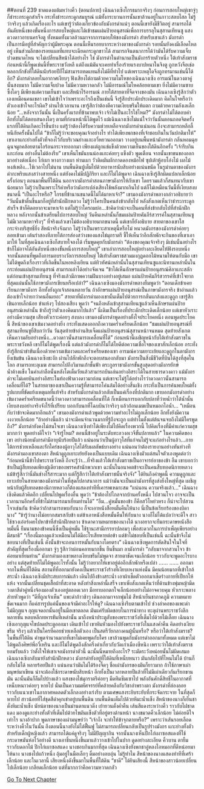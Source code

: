##ตอนที่ 239 ชาดแดงแต้มหว่างคิ้ว (ตอนปลาย)
เฉินฉางเซิงโกรธมากจริงๆ
ก่อนการสอบใหญ่เขาจู่ๆ ก็ชำระกระดูกสำเร็จ กระทั่งชำระกระดูกสมบูรณ์ แม้ทั้งกระบวนการนั้นเขาล้วนอยู่ในภาวะสลบไสล ไม่รู้ว่าจริงๆ แล้วเกิดเรื่องอะไร แต่เขารู้ว่าต้องเกี่ยวข้องกับมังกรดำแน่ๆ
ตอนนี้เขายังมีชีวิตอยู่ สามารถได้อันดับหนึ่งของขั้นหนึ่งการสอบใหญ่และได้เข้าชมแผ่นป้ายอนุสรณ์เพื่อการบรรลุในสุสานเทียนซู แสงดวงดาวอาบนครจิงตู ทั้งหมดทั้งมวลล้วนมาจากการมอบให้ของมังกรดำ
สำหรับเขาแล้ว มังกรดำเป็นการมีอยู่ที่สำคัญกว่าผู้มีพระคุณ ตอนนี้เห็นรอยบากระหว่างตาของมังกรดำ รอยนั้นยังคงมีเลือดไหลอยู่ เห็นส่วนลึกของรอยแผลที่แทบจะเฉียดกระดูกขาวได้ สามารถจินตนาการได้ว่ามันได้รับความเจ็บปวดขนาดไหน จะไม่เปลี่ยนสีหน้าได้อย่างไร
ใช่ มังกรดำในตำนานเป็นมังกรร้ายตัวหนึ่ง ใต้เท้าสังฆราชก่อนหน้านี้ก็พูดเช่นนี้ที่พระราชวังหลี แต่ถึงแม้มันจะเคยทำเรื่องร้ายแรงบาปหนาในจิงตู ถูกหวังจือเช่อหลอกกักขังที่ใต้ดินนับร้อยปีก็ไม่สามารถทดแทนสิ่งไม่ดีที่ทำไป แต่เพราะเหตุใดจึงถูกทรมานเช่นนี้ได้อีก?
มังกรดำลอยในอากาศเงียบๆ ฟังเสียงไต่ถามด้วยความโมโหของเฉินฉางเซิง อารมณ์ในดวงตาคู่นั้นสงบมาก ไม่มีความเจ็บปวด ไม่มีความหวาดกลัว ไม่มีอารมณ์โมโหคล้อยตามเขา ยิ่งไม่มีความซาบซึ้งใดๆ มีเพียงแต่ความเย็นชา และสีหน้าไร้อารมณ์
ภายใต้สายตาที่จืดจางของมัน เฉินฉางเซิงรู้สึกว่าตัวเองเหมือนคนเขลา เขาไม่เข้าใจว่าเพราะอะไรถึงเป็นเช่นนี้ จึงรู้สึกประดักประเดิดมาก คิดในใจหรือว่าตัวเองเข้าใจอะไรผิด?
ผ่านไปเวลานาน เขารู้สึกว่าต้องตีความเงียบขรึมให้แตก ถามด้วยความลังเลเล็กน้อย “...หลังจากวันนั้น นี่เป็นครั้งแรกที่ข้ามาพบเจ้า เจ้าไม่เป็นอะไรใช่ไหม?”
มังกรดำไม่ได้ตอบคำ อีกทั้งไม่ได้ตอบสนองใดๆ
ตามที่ก่อนหน้านี้ได้พูดไว้ แม้เฉินฉางเซิงไม่แน่ใจว่าวันนั้นตอนถอดจิตครั้งแรกที่ใต้ดินเกิดอะไรขึ้นบ้าง แต่รู้ว่าต้องได้รับความช่วยเหลือจากมังกรดำแน่นอน ถึงจะสามารถหลีกลี้หนีภัยครั้งนั้นไปได้
“ข้าก็ไม่รู้ว่าจะขอบคุณเจ้าอย่างไร ทำได้เพียงพกของที่เจ้าชอบกินในวันปกติมาให้”
เขาเอาแกะย่างทั้งตัวที่จองไว้กับบริเวณย่างแกะอวี่หยวนออกมา วางอยู่บนพื้นหน้ามังกรดำ กลิ่นหอมฉุยฉุนจมูกคล้อยตามไอร้อนกระจายออกมา เพียงแต่ถูกแช่แข็งด้วยความเย็นของใต้ดินอีกครั้ง
“เจ้ารีบกินแกะก่อน อย่างอื่นไม่ต้องรีบ”
เขาเห็นไขมันบนน่องแกะค่อยๆ แข็งตัว พูดเตือน
จากนั้นเขาขนของออกมาอย่างต่อเนื่อง ไก่เผา หางกวางเผา ห่านเผา วัวติดมันผักกาดดองหม้อไฟ ซุปเต้าหู้อบโอ่งไม้ ผลไม้หงส์เพลิง...ใช้เวลาไปไม่นาน บนพื้นดินปูเต็มไปด้วยอาหารนับสิบอย่างแน่นขนัด
ในรูม่านตาของมังกรดำกะพริบแสงสว่างสายหนึ่ง แต่ยังคงไม่มีปฏิกิริยา และก็ไม่ได้พูดจา
เฉินฉางเซิงรู้สึกผิดแปลกเล็กน้อย ครั้งก่อนๆ ตอนมาพื้นที่ใต้ดิน นอกจากมังกรดำสอนภาษามังกรให้กับเขา โดยรวมแล้วก็สนทนากับเขาน้อยมาก ไม่รู้ว่าเป็นเพราะไร้ค่าหรือว่ามังกรเปล่งเสียงใช้พลังมากเกินไป แต่ก็ไม่เหมือนวันนี้ที่เงียบสงบขนาดนี้
“เป็นอะไรหรือ? โกรธที่ข้านานขนาดนี้ไม่ได้มาหาเจ้า?”
เขามองมังกรดำพลางกล่าวอธิบายว่า “วันนั้นข้าตื่นขึ้นมาก็อยู่ที่สำนักฝึกหลวง ไม่รู้ว่าใครเป็นคนส่งข้ากลับไป หลังสังเกตเห็นว่าชำระกระดูกสำเร็จ ข้าก็คิดอยากจะมาหาเจ้า แต่ไม่รู้ว่าใครถมบ่อ...ข้าคิดว่าน่าจะเป็นคนที่ส่งข้ากลับไปที่สำนักฝึกหลวง หลังจากนั้นข้าเตรียมไปการสอบใหญ่ วันคืนเหล่านั้นก็ชมแผ่นป้ายคัมภีร์สวรรค์ในสุสานเทียนซู ไม่มีเวลามาหาจริงๆ”
ที่จริงแล้วเขาไม่ต้องอธิบายมากขนาดนี้ แต่เขาก็ยังอธิบาย
สายตาของเขาใสกระจ่างบริสุทธิ์ยิ่ง สีหน้าจริงจังมาก
ไม่รู้ว่าเป็นเพราะสาเหตุนี้หรือไม่ หนวดมังกรของมังกรดำค่อยๆ ลอยเข้ามา เต้นรำสองทีภายใต้การส่องสว่างของแสงไข่มุกราตรี ชี้ให้เห็นว่าอีกสักพักจะกินของที่เขาเอามาให้
ในที่สุดเฉินฉางเซิงก็สบายใจลงได้ เริ่มพูดคุยกับมังกรดำ
“ต้องของคุณเจ้าจริงๆ มิเช่นนั้นอย่างไรข้าก็ไม่อาจได้อันดับหนึ่งของขั้นหนึ่งการสอบใหญ่”
เขาเล่าการสอบใหญ่อย่างละเอียดให้ฟังรอบหนึ่ง จากนั้นตอนที่พูดถึงการมอบรางวัลการสอบใหญ่ ใต้เท้าสังฆราชสวมมงกุฎดอกไม้หนามให้ตนกับมือ
เขาไม่ได้พูดถึงเรื่องราวที่เกิดขึ้นในหอหลิงเยียน แต่ทิวทัศน์เหล่านั้นในสุสานเทียนซูและนิทานเหล่านั้นในกระท่อมแผ่นป้ายอนุสรณ์ สามารถเล่าได้อย่างจัดเจน
“ข้าได้เห็นอักษรแผ่นป้ายอนุสรณ์ศิลาแกะสลัก แต่ก่อนเข้าสุสานเทียนซู ที่จริงแล้วมีภาพความฝันบางอย่างอยู่เสมอ แผ่นป้ายคัมภีร์สวรรค์ที่เข้าใจยากที่สุดแผ่นนั้นใช้ภาษามังกรเขียนหรือเปล่า?”
เฉินฉางเซิงมองมังกรดำพลางยิ้มพูดว่า “ตอนเด็กข้าเคยเรียนภาษามังกร อีกทั้งยังถูกเจ้าสอนหลายวัน ถ้าอักษรแผ่นป้ายอนุสรณ์เป็นภาษามังกรจริง ข้าอ่านแล้วต้องเข้าใจง่ายกว่าคนอื่นเยอะ”
สายตาที่มังกรดำมองเขานั้นเต็มไปด้วยการกลั่นแกล้งและดูถูก
เขารู้สึกเขินอายเล็กน้อย ขำแห้งๆ ไปสองเสียง พูดว่า “จนถึงหลังเข้าสุสานเทียนซูแล้วเห็นอักษรแผ่นป้ายอนุสรณ์เหล่านั้น ข้าถึงรู้ว่าตัวเองคิดมากไปแล้ว”
นี่เดิมเป็นเรื่องที่ประดักประเดิดเล็กน้อย แต่เขาหัวเราะอย่างมีความสุข
เสียงหัวเราะค่อยๆ สงบลง เขามองมังกรดำพูดอย่างตั้งใจประโยคหนึ่ง ตอนพูดประโยคนี้ สีหน้าของเขาเข้มงวดอย่างยิ่ง กระทั่งแสดงออกถึงความคร่ำเครียดเล็กน้อย
“ชมแผ่นป้ายอนุสรณ์ที่สุสานเทียนซูยี่สิบกว่าวัน วันสุดท้ายข้าอ่านสิบเจ็ดแผ่นป้ายอนุสรณ์สุสานหน้าจนหมด สุดท้ายสังเกตเห็นความลับอย่างหนึ่ง...ดวงดาวนั้นสามารถเคลื่อนที่ได้”
ก่อนหน้านี้เผชิญหน้ากับใต้เท้าสังฆราชในพระราชวังหลี เขาก็ไม่ได้พูดเรื่องนี้
แต่แล้วมังกรดำก็ไม่ได้ไยดีต่อความเชื่อใจของเขาสักเล็กน้อย กระทั่งยังรู้สึกน่าขำขันเนื่องด้วยความเข้มงวดและคร่ำเครียดของเขา อารมณ์ความเยาะเย้ยและดูถูกในตามังกรยิ่งเข้มข้น
เฉินฉางเซิงชะงัก ผ่านไปสักพักถึงจะตอบสนองกลับมา
มังกรเป็นสิ่งมีชีวิตที่บินได้สูงที่สุดในโลก สามารถทะลุเมฆ สามารถไปถึงวิมานเก้าชั้นฟ้า ตระกูลราชามังกรขั้นสูงสุดอย่างมังกรยักษ์น้ำค้างแข็ง ในคำเล่าลือนั้นหลังโตเต็มวัยแล้วสามารถบินเล่นอย่างอิสระได้ในสายธารดวงดาว แม้มังกรดำจะไม่เคยบินอย่างอิสระในท้องฟ้าดวงดาวมาก่อน แต่เขาจะไม่รู้ได้อย่างไรว่าดวงดาวนั้นสามารถเคลื่อนที่ได้?
ในสายตาของเขาเป็นความรู้ที่สามารถโค่นล้มได้อย่างสิ้นเชิง กระทั่งเป็นการค้นพบใหม่ทั้งรูปแบบที่ขัดแย้งเหตุผลที่แท้จริง สำหรับมังกรดำแล้วกลับเป็นแค่เรื่องที่ปกติมาก เขาบอกมังกรดำอย่างเข้มงวดคร่ำเครียดขนาดนี้ว่าดวงดาวสามารถเคลื่อนที่ได้ ก็เหมือนการบอกกับปลาที่ว่ายน้ำว่าใต้น้ำนั้นเงียบสงบอย่างจริงจังไร้ที่เปรียบ บอกกับนกที่โฉบบินว่าจริงๆ แล้วก้อนเมฆเป็นหมอกไอน้ำ…
“เหมือนกับว่าข้าจะคิดมากอีกแล้ว”
เขามองมังกรดำแล้วพูดด้วยความทำอะไรไม่ถูกเล็กน้อย อีกทั้งยังมีความงงงวยเล็กน้อย “ถ้าอย่างนี้แล้ว น่าจะมีคนจำนวนมากที่รู้ถึงจะถูก แต่ทำไมตั้งแต่ต้นจนจบถึงไม่มีใครพูดถึง?”
มังกรดำยังคงไม่สนใจเขา
เฉินฉางเซิงทำได้เพียงไม่ไปคิดเรื่องพวกนี้ ไปคิดเรื่องที่มีค่าแก่ความสุขมากกว่า พูดอย่างดีใจว่า “เจ้ารู้ไหม? ตอนนี้ข้าอยู่ในระดับทะลวงอเวจีขั้นปลายแล้ว”
ในความคิดของเขา อย่างน้อยมังกรดำมีอายุนับร้อยปีแล้ว แน่นอนว่าเป็นผู้อาวุโสที่แก่จนไม่รู้จะแก่อย่างไรแล้ว...ภายใต้การช่วยเหลือและรักใคร่ของผู้อาวุโสได้รับผลลัพธ์บางอย่าง แน่นอนว่าต้องรายงานอย่างทันท่วงที
มังกรดำมองเขาสองตา สีหน้าดูถูกเยาะเย้ยยังคงเป็นแบบเดิม
เฉินฉางเซิงมัวแต่สนใจตัวเองพูดต่อว่า “ก่อนหน้านี้ข้าไปพระราชวังหลี ถึงจะรู้ว่า...ที่จริงแล้วใต้เท้าสังฆราชเป็นอาจารย์อาของข้า อืม เขาบอกว่าข้าเป็นผู้สืบทอดเพียงผู้เดียวของพรรคสำนักพวกเขา ฉะนั้นในอนาคตข้าจะเป็นคนสืบทอดนิกายหลวง แม้ข้ารู้สึกว่านี่มันช่างไร้สาระมาก แต่ก็รู้สึกว่าใต้เท้าสังฆราชนั้นจริงจัง”
ได้ยินถึงคำพูดนี้ ความดูถูกและเยาะเย้ยในสายตาของมังกรดำในที่สุดก็ปลาสนาการ แม้ว่ามันจะเป็นเผ่ามังกรที่สูงส่งยิ่งใหญ่ที่สุด เผชิญหน้ากับผู้สืบทอดของนิกายหลวงก็ต้องแสดงท่าทีที่เคารพเหมาะสม
“แน่นอน ความจริงแล้ว...”
เฉินฉางเซิงคิดแล้วคิดอีก เปลี่ยนไปพูดเรื่องอื่น พูดว่า “ข้าต้องไปไกลจากบ้านครั้งหนึ่ง ไปสวนโจว อาจจะเป็นเวลานานอีกครั้งที่ข้าไม่สามารถมาเยี่ยมท่านได้”
“อืม...คู่หมั้นของข้า ก็คือสวีโหย่วหรง ก็น่าจะไปสวนโจวเช่นกัน ข้าคิดว่าถ้าสามารถพบกับนาง ก็จะเอาหนังสือหมั้นคืนให้นาง นี่เป็นข้อเรียกร้องของบิดานาง”
“ข้ารู้ว่านางไม่อยากสมรสกับข้า แต่ข้าเอาหนังสือหมั้นคืนให้กับนาง นางก็ไม่ได้แปลว่าจะดีใจ สาวใช้ซวงเอ๋อร์เคยไปหาข้าที่สำนักฝึกหลวง ข้าเดาความหมายของนางได้ นางอยากจะยืมกระดาษหนังสือหมั้นนี้ ยืมนามของข้าคนนี้ซึ่งเป็นคู่หมั้น ใช้ฐานะสามีภรรยาปลอมๆ เพื่อสะดวกในการบำเพ็ญเพียรอย่างมีสมาธิ”
“เรื่องนี้มองดูแล้วเหมือนไม่ได้มีอะไรเสียหายต่อข้า แต่ข้าไม่ชอบที่เป็นเช่นนี้ ฉะนั้นข้าจึงไม่ชอบนางที่เป็นเช่นนี้ ดังนั้นข้าจะถอนการหมั้นกับนางโดยตรง”
เฉินฉางเซิงพูดการตัดสินใจในใจที่สำคัญที่สุดเรื่องนี้ออกมา จู่ๆ รู้สึกว่าผ่อนคลายมากขึ้น ยืนขึ้นมา ลามังกรดำ “กลับมาจากสวนโจว ข้าค่อยมาเยี่ยมท่าน”
มังกรดำมองเขาพลางเงียบขรึมไม่พูดจา สายตาชัดเจนเล็กน้อย ราวกับจะพูดอะไรบางอย่าง แต่สุดท้ายก็ไม่ได้พูดอะไรทั้งนั้น ไม่รู้ว่าอยากให้เขาอยู่ต่ออีกสักพักหรือเปล่า
......
......
ออกมาจากในพื้นที่ใต้ดิน สถานที่ที่ออกมายังคงเป็นพระราชวังร้างที่เงียบเหงาแห่งนั้น มีคนน้อยมากที่เข้าใกล้สระน้ำ เฉินฉางเซิงมีประสบการณ์แล้ว เดินไปถึงข้างสระน้ำ เอาผ้าเช็ดตัวออกมาเช็ดร่างกายที่เปียกให้แห้ง จากนั้นเปลี่ยนชุดเสื้อผ้าที่สะอาด
หลังทำสิ่งเหล่านี้เสร็จ เขาเพิ่งสังเกตเห็นว่าที่ด้านข้างพุ่มหญ้ามีดวงตาสีดำคู่หนึ่งจ้องมองตัวเองอยู่ตลอดเวลา มือทาบอกตกใจเล็กน้อยอย่างไม่อาจควบคุม หัวเราะพลางส่ายหัวพูดว่า “ดีที่ถูกเจ้าเห็น”
แพะดำก้าวช้าๆ เดินออกมาจากพุ่มไม้ สีหน้าเย็นชาภาคภูมิ ความหมายชัดเจนมาก ก็แค่สารรูปแค่นั้นของเจ้ามีค่าอะไรให้ดู?
เฉินฉางเซิงรีบตามเข้าไป
ช่วงลำคอของแพะดำไม่มีกุญแจ กุญแจดอกนั้นอยู่ในมือเขาตลอด มันแค่รับผิดชอบในการนำทาง
ทะลุผ่านพระราชวังลึกหลายชั้น หลบหลีกทหารขันทีเหล่านั้น มาถึงหน้าประตูลับของพระราชวังที่เต็มไปด้วยไม้เลื้อย เฉินฉางเซิงเอากุญแจไขปลดประตูออกมา เดินเข้าไป
เขาหันหัวมองไปยังพระราชวังในแสงค่ำคืน คิดอย่างเงียบขรึม จริงๆ แล้วเป็นใครที่คอยช่วยเหลือตัวเอง เป็นสตรีวัยกลางคนผู้นั้นหรือ? หรือว่าใต้เท้าสังฆราช?
ในพื้นที่ใต้ดิน คำพูดจำนวนมากที่เขาไม่เคยพูดกับใคร เขาล้วนพูดกับมังกรดำออกมาทั้งหมด แต่เขาไม่ได้พูดถึงศิษย์พี่อวี๋เหริน และก็ไม่ได้พูดถึงสักครึ่งคำเกี่ยวกับวัดเก่าเมืองซีหนิง เพราะว่าใต้เท้าสังฆราชยอมรับแล้ว ว่าตั้งใจให้เขาเจอมังกรดำตัวนี้ ฉะนั้นนี่หมายถึงอะไร? ระมัดระวังหน่อยนั้นไม่ผิดเสมอ
เฉินฉางเซิงกลับมายังสำนักฝึกหลวง
มังกรดำยังอยู่ที่ใต้ดินที่เหน็บหนาว มันกลับไปที่ไหนไม่ได้ บ้านก็กลับไม่ได้ หลายร้อยปีแล้ว
แน่นอนว่ามันไม่ได้ร้องจี๊ดๆ ชื่อเผ่ามังกรของมันก็ยาวมาก ถ้าใช้ภาษาเผ่ามนุษย์มาเขียน น่าจะต้องใช้กระดาษนับสิบหน้า อีกทั้งเป็นเวลาหลายปีแล้วที่ไม่มีเผ่าเดียวกันเรียกขานมัน ฉะนั้นมันก็ลืมไปบ้างแล้ว
แสงของไข่มุกราตรีค่อยๆ มืดทึมซึมเซาไป
พลังอันศักดิ์สิทธิ์ในอากาศที่เหน็บหนาวค่อยๆ หายไป นั่นเป็นความมหัศจรรย์ที่คล้ายคลึงกับวิชาอำพรางตา
มังกรดำที่ล่องลอยราวกับแนวเขาในอากาศหดลดตัวเล็กลงอย่างเร่งรีบ ตามเศษแสงระยิบระยับที่กระจัดกระจาย ในที่สุดก็หายไป
สาวน้อยที่ใส่ชุดสีดำคุกเข่าอยู่บนพื้นดิน
บนพื้นดินเต็มไปด้วยหิมะน้ำแข็ง สีหน้าของนางก็เย็นชาดั่งหิมะน้ำแข็ง
นัยน์ตาของนางเป็นม่านตาแนวดิ่ง เย้ายวนดั่งค่ำคืน เส้นสีแดงระหว่างคิ้ว ราวกับไฝชาดแดง
มองดูแกะย่างทั้งตัวที่เต็มไปด้วยไขมันแข็งตัวที่อยู่ตรงด้านหน้า นางขมวดคิ้วเล็กน้อย ไม่ค่อยดีใจเท่าไร
นางอ้าปาก พูดภาษาของเผ่ามนุษย์ว่า “เจ้างั่ง จะทำให้ข้าจุกตายหรือ?”
เพราะว่าเส้นรอยเลือดระหว่างคิ้วในวันนั้น ถึงตอนนี้นางยังไม่ได้ฟื้นฟู ไม่สามารถเปลี่ยนกลับเป็นรูปร่างมังกร แกะย่างทั้งตัวสำหรับเด็กผู้หญิงแล้ว สามารถได้แค่ดูจริงๆ ไม่มีปัญญากิน
จากนั้นนางเห็นปีกไก่เผาซอสแดงที่ใช้กระดาษมันห่อไว้อย่างดี
นางเอาชิ้นหนึ่งขึ้นมาแล้ววางเข้าไปในปาก ดูดอย่างละเอียด คิ้วบาน ตายิ้ม ราวกับดอกไม้
ปีกไก่เผาซอสแดง นางชอบกินมากที่สุด
เฉินฉางเซิงยังพกชาอู่หลงไอหมอกที่ดีหน่อยมาให้นาง
นางชงไปแก้วหนึ่ง อุ้มอยู่ในมือเล็กๆ ดื่มอย่างอบอุ่น
ไม่รู้ทำไม สีหน้าของนางแสดงท่าทีที่เศร้าเล็กน้อย
และในเวลานี้ เสียงหนึ่งดังขึ้นมาในพื้นที่ใต้ดิน
“ชาดี”
ได้ยินเสียงนี้ สีหน้าของสาวน้อยเปลี่ยนไปเล็กน้อย เกลียดเล็กน้อย แต่ที่มากกว่าคือความหวาดกลัว


[Go To Next Chapter]( ./242.md)